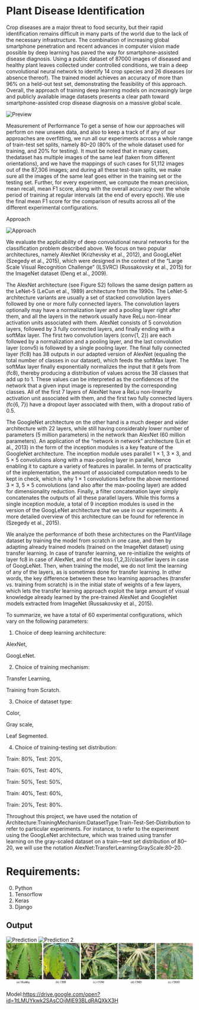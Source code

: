 # Plant Disease Identification
  Crop diseases are a major threat to food security, but their rapid identification remains difficult in many parts of the world due to the lack of the necessary infrastructure. The combination of increasing global smartphone penetration and recent advances in computer vision made possible by deep learning has paved the way for smartphone-assisted disease diagnosis. Using a public dataset of 87000 images of diseased and healthy plant leaves collected under controlled conditions, we train a deep convolutional neural network to identify 14 crop species and 26 diseases (or absence thereof). The trained model achieves an accuracy of more than 96% on a held-out test set, demonstrating the feasibility of this approach. Overall, the approach of training deep learning models on increasingly large and publicly available image datasets presents a clear path toward smartphone-assisted crop disease diagnosis on a massive global scale.

![Preview](https://miro.medium.com/max/1400/1*R4SwNNnq9_MEqC7qMEBOug.jpeg)

Measurement of Performance
To get a sense of how our approaches will perform on new unseen data, and also to keep a track of if any of our approaches are overfitting, we run all our experiments across a whole range of train-test set splits, namely 80–20 (80% of the whole dataset used for training, and 20% for testing). It must be noted that in many cases, thedataset has multiple images of the same leaf (taken from different orientations), and we have the mappings of such cases for 51,112 images out of the 87,306 images; and during all these test-train splits, we make sure all the images of the same leaf goes either in the training set or the testing set. Further, for every experiment, we compute the mean precision, mean recall, mean F1 score, along with the overall accuracy over the whole period of training at regular intervals (at the end of every epoch). We use the final mean F1 score for the comparison of results across all of the different experimental configurations.

Approach

![Approach](https://ars.els-cdn.com/content/image/1-s2.0-S0168169916304665-fx1.jpg)


We evaluate the applicability of deep convolutional neural networks for the classification problem described above. We focus on two popular architectures, namely AlexNet (Krizhevsky et al., 2012), and GoogLeNet (Szegedy et al., 2015), which were designed in the context of the “Large Scale Visual Recognition Challenge” (ILSVRC) (Russakovsky et al., 2015) for the ImageNet dataset (Deng et al., 2009).

The AlexNet architecture (see Figure S2) follows the same design pattern as the LeNet-5 (LeCun et al., 1989) architecture from the 1990s. The LeNet-5 architecture variants are usually a set of stacked convolution layers followed by one or more fully connected layers. The convolution layers optionally may have a normalization layer and a pooling layer right after them, and all the layers in the network usually have ReLu non-linear activation units associated with them. AlexNet consists of 5 convolution layers, followed by 3 fully connected layers, and finally ending with a softMax layer. The first two convolution layers (conv{1, 2}) are each followed by a normalization and a pooling layer, and the last convolution layer (conv5) is followed by a single pooling layer. The final fully connected layer (fc8) has 38 outputs in our adapted version of AlexNet (equaling the total number of classes in our dataset), which feeds the softMax layer. The softMax layer finally exponentially normalizes the input that it gets from (fc8), thereby producing a distribution of values across the 38 classes that add up to 1. These values can be interpreted as the confidences of the network that a given input image is represented by the corresponding classes. All of the first 7 layers of AlexNet have a ReLu non-linearity activation unit associated with them, and the first two fully connected layers (fc{6, 7}) have a dropout layer associated with them, with a dropout ratio of 0.5.

The GoogleNet architecture on the other hand is a much deeper and wider architecture with 22 layers, while still having considerably lower number of parameters (5 million parameters) in the network than AlexNet (60 million parameters). An application of the “network in network” architecture (Lin et al., 2013) in the form of the inception modules is a key feature of the GoogleNet architecture. The inception module uses parallel 1 × 1, 3 × 3, and 5 × 5 convolutions along with a max-pooling layer in parallel, hence enabling it to capture a variety of features in parallel. In terms of practicality of the implementation, the amount of associated computation needs to be kept in check, which is why 1 × 1 convolutions before the above mentioned 3 × 3, 5 × 5 convolutions (and also after the max-pooling layer) are added for dimensionality reduction. Finally, a filter concatenation layer simply concatenates the outputs of all these parallel layers. While this forms a single inception module, a total of 9 inception modules is used in the version of the GoogLeNet architecture that we use in our experiments. A more detailed overview of this architecture can be found for reference in (Szegedy et al., 2015).

We analyze the performance of both these architectures on the PlantVillage dataset by training the model from scratch in one case, and then by adapting already trained models (trained on the ImageNet dataset) using transfer learning. In case of transfer learning, we re-initialize the weights of layer fc8 in case of AlexNet, and of the loss {1,2,3}/classifier layers in case of GoogLeNet. Then, when training the model, we do not limit the learning of any of the layers, as is sometimes done for transfer learning. In other words, the key difference between these two learning approaches (transfer vs. training from scratch) is in the initial state of weights of a few layers, which lets the transfer learning approach exploit the large amount of visual knowledge already learned by the pre-trained AlexNet and GoogleNet models extracted from ImageNet (Russakovsky et al., 2015).

To summarize, we have a total of 60 experimental configurations, which vary on the following parameters:

1. Choice of deep learning architecture:

AlexNet,

GoogLeNet.

2. Choice of training mechanism:

Transfer Learning,

Training from Scratch.

3. Choice of dataset type:

Color,

Gray scale,

Leaf Segmented.

4. Choice of training-testing set distribution:

Train: 80%, Test: 20%,

Train: 60%, Test: 40%,

Train: 50%, Test: 50%,

Train: 40%, Test: 60%,

Train: 20%, Test: 80%.

Throughout this project, we have used the notation of Architecture:TrainingMechanism:DatasetType:Train-Test-Set-Distribution to refer to particular experiments. For instance, to refer to the experiment using the GoogLeNet architecture, which was trained using transfer learning on the gray-scaled dataset on a train—test set distribution of 80–20, we will use the notation AlexNet:TransferLearning:GrayScale:80–20.

# Requirements:
  0. Python
  1. Tensorflow
  2. Keras
  3. Django
  
## Output
![Prediction](https://miro.medium.com/max/733/1*IXvRurRFdAW8jaOvlybKbA.png)
![Prediction 2](https://miro.medium.com/max/710/1*gFeIleK0tOPPPUKviE1-GQ.png)
![Output](output.png)

Model:https://drive.google.com/open?id=1tLMUYkwk2SAsCOijMlE93BLdRAQXkX3H
